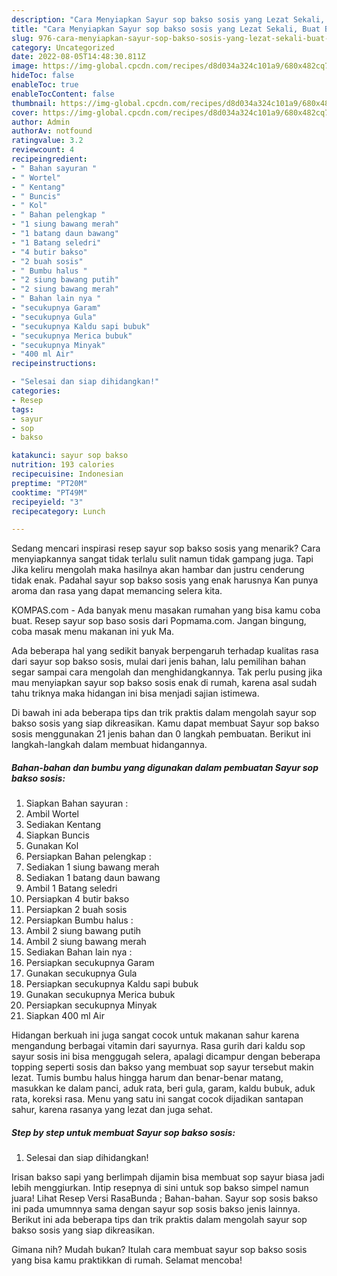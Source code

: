 ```yaml
---
description: "Cara Menyiapkan Sayur sop bakso sosis yang Lezat Sekali, Buat Buka Puasa}"
title: "Cara Menyiapkan Sayur sop bakso sosis yang Lezat Sekali, Buat Buka Puasa}"
slug: 976-cara-menyiapkan-sayur-sop-bakso-sosis-yang-lezat-sekali-buat-buka-puasa
category: Uncategorized
date: 2022-08-05T14:48:30.811Z
image: https://img-global.cpcdn.com/recipes/d8d034a324c101a9/680x482cq70/sayur-sop-bakso-sosis-foto-resep-utama.jpg
hideToc: false
enableToc: true
enableTocContent: false
thumbnail: https://img-global.cpcdn.com/recipes/d8d034a324c101a9/680x482cq70/sayur-sop-bakso-sosis-foto-resep-utama.jpg
cover: https://img-global.cpcdn.com/recipes/d8d034a324c101a9/680x482cq70/sayur-sop-bakso-sosis-foto-resep-utama.jpg
author: Admin
authorAv: notfound
ratingvalue: 3.2
reviewcount: 4
recipeingredient:
- " Bahan sayuran "
- " Wortel"
- " Kentang"
- " Buncis"
- " Kol"
- " Bahan pelengkap "
- "1 siung bawang merah"
- "1 batang daun bawang"
- "1 Batang seledri"
- "4 butir bakso"
- "2 buah sosis"
- " Bumbu halus "
- "2 siung bawang putih"
- "2 siung bawang merah"
- " Bahan lain nya "
- "secukupnya Garam"
- "secukupnya Gula"
- "secukupnya Kaldu sapi bubuk"
- "secukupnya Merica bubuk"
- "secukupnya Minyak"
- "400 ml Air"
recipeinstructions:

- "Selesai dan siap dihidangkan!"
categories:
- Resep
tags:
- sayur
- sop
- bakso

katakunci: sayur sop bakso 
nutrition: 193 calories
recipecuisine: Indonesian
preptime: "PT20M"
cooktime: "PT49M"
recipeyield: "3"
recipecategory: Lunch

---
```



Sedang mencari inspirasi resep sayur sop bakso sosis yang menarik? Cara menyiapkannya sangat tidak terlalu sulit namun tidak gampang juga. Tapi Jika keliru mengolah maka hasilnya akan hambar dan justru cenderung tidak enak. Padahal sayur sop bakso sosis yang enak harusnya Kan punya aroma dan rasa yang dapat memancing selera kita.


KOMPAS.com - Ada banyak menu masakan rumahan yang bisa kamu coba buat. Resep sayur sop baso sosis dari Popmama.com. Jangan bingung, coba masak menu makanan ini yuk Ma.

Ada beberapa hal yang sedikit banyak berpengaruh terhadap kualitas rasa dari sayur sop bakso sosis, mulai dari jenis bahan, lalu pemilihan bahan segar sampai cara mengolah dan menghidangkannya. Tak perlu pusing jika mau menyiapkan sayur sop bakso sosis enak di rumah, karena asal sudah tahu triknya maka hidangan ini bisa menjadi sajian istimewa.


Di bawah ini ada beberapa tips dan trik praktis dalam mengolah sayur sop bakso sosis yang siap dikreasikan. Kamu dapat membuat Sayur sop bakso sosis menggunakan 21 jenis bahan dan 0 langkah pembuatan. Berikut ini langkah-langkah dalam membuat hidangannya.

<!--inarticleads1-->

##### Bahan-bahan dan bumbu yang digunakan dalam pembuatan Sayur sop bakso sosis:

1. Siapkan  Bahan sayuran :
1. Ambil  Wortel
1. Sediakan  Kentang
1. Siapkan  Buncis
1. Gunakan  Kol
1. Persiapkan  Bahan pelengkap :
1. Sediakan 1 siung bawang merah
1. Sediakan 1 batang daun bawang
1. Ambil 1 Batang seledri
1. Persiapkan 4 butir bakso
1. Persiapkan 2 buah sosis
1. Persiapkan  Bumbu halus :
1. Ambil 2 siung bawang putih
1. Ambil 2 siung bawang merah
1. Sediakan  Bahan lain nya :
1. Persiapkan secukupnya Garam
1. Gunakan secukupnya Gula
1. Persiapkan secukupnya Kaldu sapi bubuk
1. Gunakan secukupnya Merica bubuk
1. Persiapkan secukupnya Minyak
1. Siapkan 400 ml Air


Hidangan berkuah ini juga sangat cocok untuk makanan sahur karena mengandung berbagai vitamin dari sayurnya. Rasa gurih dari kaldu sop sayur sosis ini bisa menggugah selera, apalagi dicampur dengan beberapa topping seperti sosis dan bakso yang membuat sop sayur tersebut makin lezat. Tumis bumbu halus hingga harum dan benar-benar matang, masukkan ke dalam panci, aduk rata, beri gula, garam, kaldu bubuk, aduk rata, koreksi rasa. Menu yang satu ini sangat cocok dijadikan santapan sahur, karena rasanya yang lezat dan juga sehat. 

<!--inarticleads2-->

##### Step by step untuk membuat Sayur sop bakso sosis:


1. Selesai dan siap dihidangkan!

Irisan bakso sapi yang berlimpah dijamin bisa membuat sop sayur biasa jadi lebih menggiurkan. Intip resepnya di sini untuk sop bakso simpel namun juara! Lihat Resep Versi RasaBunda ; Bahan-bahan. Sayur sop sosis bakso ini pada umumnnya sama dengan sayur sop sosis bakso jenis lainnya. Berikut ini ada beberapa tips dan trik praktis dalam mengolah sayur sop bakso sosis yang siap dikreasikan. 

Gimana nih? Mudah bukan? Itulah cara membuat sayur sop bakso sosis yang bisa kamu praktikkan di rumah. Selamat mencoba!
